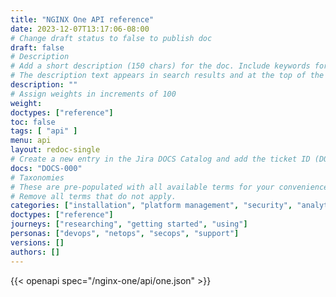 ```yaml
---
title: "NGINX One API reference"
date: 2023-12-07T13:17:06-08:00
# Change draft status to false to publish doc
draft: false
# Description
# Add a short description (150 chars) for the doc. Include keywords for SEO. 
# The description text appears in search results and at the top of the doc.
description: ""
# Assign weights in increments of 100
weight: 
doctypes: ["reference"]
toc: false
tags: [ "api" ]
menu: api
layout: redoc-single
# Create a new entry in the Jira DOCS Catalog and add the ticket ID (DOCS-<number>) below
docs: "DOCS-000"
# Taxonomies
# These are pre-populated with all available terms for your convenience.
# Remove all terms that do not apply.
categories: ["installation", "platform management", "security", "analytics"]
doctypes: ["reference"]
journeys: ["researching", "getting started", "using"]
personas: ["devops", "netops", "secops", "support"]
versions: []
authors: []
---
```


{{< openapi spec="/nginx-one/api/one.json" >}}
